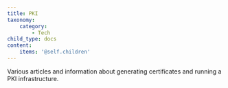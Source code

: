 ```yaml
---
title: PKI
taxonomy:
    category:
        - Tech
child_type: docs
content:
    items: '@self.children'
---
```


Various articles and information about generating certificates and running a PKI infrastructure.
